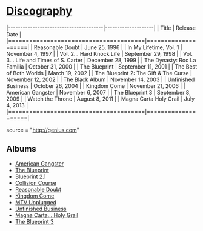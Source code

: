 # [Discography](http://en.wikipedia.org/wiki/Jay-Z_discography#Studio_albums)

|---------------------------------------|--------------------|
|                 Title                 |      Release Date  |
|=======================================|====================|
| Reasonable Doubt                      | June 25, 1996      |
| In My Lifetime, Vol. 1                | November 4, 1997   |
| Vol. 2... Hard Knock Life             | September 29, 1998 |
| Vol. 3... Life and Times of S. Carter | December 28, 1999  |
| The Dynasty: Roc La Familia           | October 31, 2000   |
| The Blueprint                         | September 11, 2001 |
| The Best of Both Worlds               | March 19, 2002     |
| The Blueprint 2: The Gift & The Curse | November 12, 2002  |
| The Black Album                       | November 14, 2003  |
| Unfinished Business                   | October 26, 2004   |
| Kingdom Come                          | November 21, 2006  |
| American Gangster                     | November 6, 2007   |
| The Blueprint 3                       | September 8, 2009  |
| Watch the Throne                      | August 8, 2011     |
| Magna Carta Holy Grail                | July 4, 2013       |
|=======================================|====================|

      

source = "http://genius.com"

## Albums 

* [American Gangster](http://genius.com/albums/Jay-z/American-gangster)
* [The Blueprint](http://genius.com/albums/Jay-z/The-blueprint)
* [Blueprint 2.1](http://genius.com/albums/Jay-z/Blueprint-2-1)
* [Collision Course](http://genius.com/albums/Jay-z/Collision-course)
* [Reasonable Doubt](http://genius.com/albums/Jay-z/Reasonable-doubt)
* [Kingdom Come](http://genius.com/albums/Jay-z/Kingdom-come)
* [MTV Unplugged](http://genius.com/albums/Jay-z/Mtv-unplugged)
* [Unfinished Business](http://genius.com/albums/Jay-z/Unfinished-business)
* [Magna Carta... Holy Grail](http://genius.com/albums/Jay-z/Magna-carta-holy-grail)
* [The Blueprint 3](http://genius.com/albums/Jay-z/The-blueprint-3)

